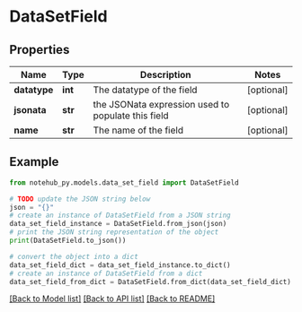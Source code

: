 # DataSetField

## Properties

| Name         | Type    | Description                                        | Notes      |
| ------------ | ------- | -------------------------------------------------- | ---------- |
| **datatype** | **int** | The datatype of the field                          | [optional] |
| **jsonata**  | **str** | the JSONata expression used to populate this field | [optional] |
| **name**     | **str** | The name of the field                              | [optional] |

## Example

```python
from notehub_py.models.data_set_field import DataSetField

# TODO update the JSON string below
json = "{}"
# create an instance of DataSetField from a JSON string
data_set_field_instance = DataSetField.from_json(json)
# print the JSON string representation of the object
print(DataSetField.to_json())

# convert the object into a dict
data_set_field_dict = data_set_field_instance.to_dict()
# create an instance of DataSetField from a dict
data_set_field_from_dict = DataSetField.from_dict(data_set_field_dict)
```

[[Back to Model list]](../README.md#documentation-for-models) [[Back to API list]](../README.md#documentation-for-api-endpoints) [[Back to README]](../README.md)
